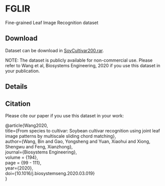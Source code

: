 # FGLIR
Fine-grained Leaf Image Recognition dataset  

## Download  
Dataset can be download in [SoyCultivar200.rar](https://drive.google.com/file/d/1hzkmLiBGgzhVQTsTXCU87nulOtFGiFgv/view?usp=sharing).

NOTE: The dataset is publicly available for non-commercial use. Please refer to Wang et al, Biosystems Engineering, 2020 if you use this dataset in your publication.

## Details  

## Citation

Please cite our paper if you use this dataset in your work:  

@article{Wang2020,    
  title={From species to cultivar: Soybean cultivar recognition using joint leaf image patterns by multiscale sliding chord matching},    
  author={Wang, Bin and Gao, Yongsheng and Yuan, Xiaohui and Xiong, Shengwu and Feng, Xianzhong},   
  journal={Biosystems Engineering},   
  volume = {194},   
  page = {99 - 111},    
  year={2020},    
  doi={10.1016/j.biosystemseng.2020.03.019}   
}   
  
